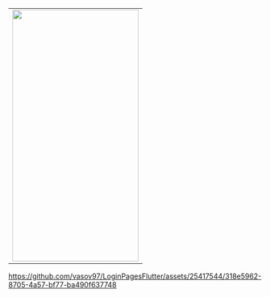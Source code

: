 


<table>
  <tr>
   <td> <img src="https://user-images.githubusercontent.com/25417544/233469114-05141590-a3f1-4e2c-b5eb-74a7342f21bc.jpg" width="250" height="500"/></td>

  </tr>
  </table>




https://github.com/vasov97/LoginPagesFlutter/assets/25417544/318e5962-8705-4a57-bf77-ba490f637748

